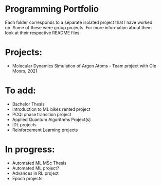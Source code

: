 # Programming Portfolio
Each folder corresponds to a separate isolated project that I have worked on. Some of these were group projects. For more information about them look at their respective README files.

# Projects:
- Molecular Dynamics Simulation  of Argon Atoms - Team project with Ole Moors, 2021

# To add:
- Bachelor Thesis
- Introduction to ML bikes rented project
- PCQI phase transition project
- Applied Quantum Algorithms Project(s)
- IDL projects
- Reinforcement Learning projects

# In progress:
- Automated ML MSc Thesis
- Automated ML project?
- Advances in RL project
- Epoch projects
